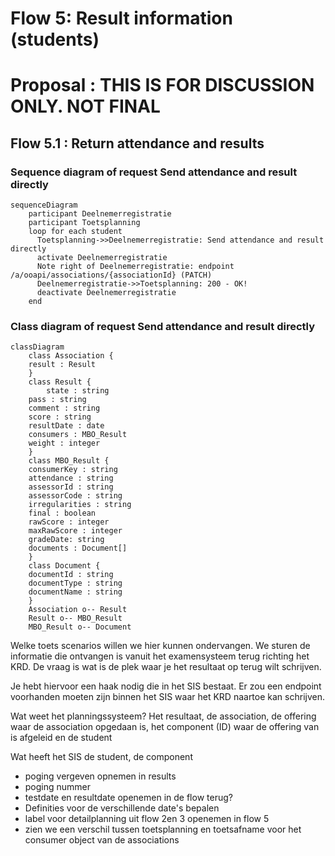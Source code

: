 # Flow 5: Result information (students)

# Proposal : THIS IS FOR DISCUSSION ONLY. NOT FINAL


## Flow 5.1 : Return attendance and results

### Sequence diagram of request Send attendance and result directly
```mermaid
sequenceDiagram
    participant Deelnemerregistratie
    participant Toetsplanning
    loop for each student
      Toetsplanning->>Deelnemerregistratie: Send attendance and result directly
      activate Deelnemerregistratie
      Note right of Deelnemerregistratie: endpoint /a/ooapi/associations/{associationId} (PATCH)
      Deelnemerregistratie->>Toetsplanning: 200 - OK!
      deactivate Deelnemerregistratie
    end
```

### Class diagram of request Send attendance and result directly
```mermaid
classDiagram
    class Association {
	result : Result
    }
    class Result {
    	state : string
	pass : string
	comment : string
	score : string
	resultDate : date
	consumers : MBO_Result
	weight : integer
    }
    class MBO_Result {
	consumerKey : string
	attendance : string
	assessorId : string
	assessorCode : string 
	irregularities : string
	final : boolean 
	rawScore : integer 
	maxRawScore : integer
	gradeDate: string
	documents : Document[]
    }
    class Document {
	documentId : string
	documentType : string
	documentName : string
    }
    Association o-- Result
    Result o-- MBO_Result
    MBO_Result o-- Document
```

Welke toets scenarios willen we hier kunnen ondervangen. 
We sturen de informatie die ontvangen is vanuit het examensysteem terug richting het KRD.
De vraag is wat is de plek waar je het resultaat op terug wilt schrijven.

Je hebt hiervoor een haak nodig die in het SIS bestaat. Er zou een endpoint voorhanden moeten zijn binnen het SIS waar het KRD naartoe kan schrijven. 

Wat weet het planningssysteem? Het resultaat, de association, de offering waar de association opgedaan is, het component (ID) waar de offering van is afgeleid en de student

Wat heeft het SIS de student, de component 

* poging vergeven opnemen in results
* poging nummer 
* testdate en resultdate openemen in de flow terug? 
* Definities voor de verschillende date's bepalen
* label voor detailplanning uit flow 2en 3  openemen in flow 5
* zien we een verschil tussen toetsplanning en toetsafname voor het consumer object van de associations


